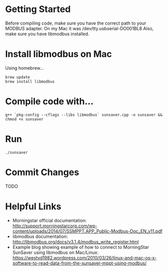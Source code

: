 # Getting Started
Before compiling code, make sure you have the correct path to your MODBUS adapter.  On my Mac it was /dev/tty.usbserial-DO001BL8
Also, make sure you have libmodbus installed.

# Install libmodbus on Mac
Using homebrew...

```
brew update
brew install libmodbus
```

# Compile code with...

```
g++ `pkg-config --cflags --libs libmodbus` sunsaver.cpp -o sunsaver && chmod +x sunsaver
```

# Run
`./sunsaver`

# Commit Changes
TODO

# Helpful Links
- Morningstar official documentation: http://support.morningstarcorp.com/wp-content/uploads/2014/07/SSMPPT.APP_Public-Modbus-Doc_EN_v11.pdf 
- libmodbus documentation: http://libmodbus.org/docs/v3.1.4/modbus_write_register.html
- Example blog showing example of how to connect to MorningStar SunSaver using libmodbus on Mac/Linux: https://westyd1982.wordpress.com/2010/03/26/linux-and-mac-os-x-software-to-read-data-from-the-sunsaver-mppt-using-modbus/

